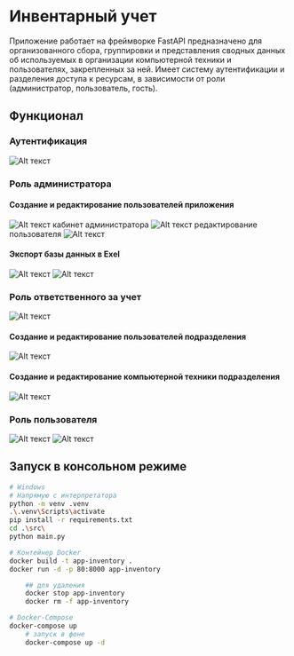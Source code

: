 # Инвентарный учет

Приложение работает на фреймворке FastAPI предназначено для организованного сбора, группировки и представления сводных данных об используемых в организации компьютерной техники и пользователях, закрепленных за ней. Имеет систему аутентификации и разделения доступа к ресурсам, в зависимости от роли (администратор, пользователь, гость).

## Функционал

### Аутентификация

![Alt текст](.md/1.jpg)

### Роль администратора
#### Создание и редактирование пользователей приложения
![Alt текст](.md/2.jpg)
кабинет администратора
![Alt текст](.md/2_2.jpg)
редактирование пользователя
![Alt текст](.md/3.jpg)

#### Экспорт базы данных в Exel
![Alt текст](.md/4.jpg)
![Alt текст](.md/5.jpg)

### Роль ответственного за учет
![Alt текст](.md/6.jpg)
#### Создание и редактирование пользователей подразделения
![Alt текст](.md/7.jpg)

#### Создание и редактирование компьютерной техники подразделения
![Alt текст](.md/8.jpg)


### Роль пользователя
![Alt текст](.md/9.jpg)
![Alt текст](.md/10.jpg)

## Запуск в консольном режиме

```bash
# Windows
# Напрямую с интерпретатора
python -m venv .venv
.\.venv\Scripts\activate
pip install -r requirements.txt
cd .\src\
python main.py

# Контейнер Docker
docker build -t app-inventory .
docker run -d -p 80:8000 app-inventory 

    ## для удаления
    docker stop app-inventory 
    docker rm -f app-inventory

# Docker-Compose
docker-compose up
    # запуск в фоне
    docker-compose up -d


```
